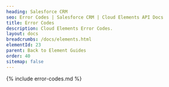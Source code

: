 ```yaml
---
heading: Salesforce CRM
seo: Error Codes | Salesforce CRM | Cloud Elements API Docs
title: Error Codes
description: Cloud Elements Error Codes.
layout: docs
breadcrumbs: /docs/elements.html
elementId: 23
parent: Back to Element Guides
order: 40
sitemap: false
---
```


{% include error-codes.md %}
